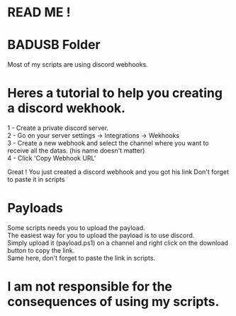 # READ ME !
# BADUSB Folder 
Most of my scripts are using discord webhooks.

# Heres a tutorial to help you creating a discord wekhook.
1 - Create a private discord server.<br>
2 - Go on your server settings -> Integrations -> Wekhooks<br>
3 - Create a new webhook and select the channel where you want to receive all the datas. (his name doesn't matter)<br>
4 - Click 'Copy Webhook URL'<br>

Great ! You just created a discord webhook and you got his link
Don't forget to paste it in scripts

# Payloads
Some scripts needs you to upload the payload.<br>
The easiest way for you to upload the payload is to use discord.<br>
Simply upload it (payload.ps1) on a channel and right click on the download button to copy the link.<br>
Same here, don't forget to paste the link in scripts.

# I am not responsible for the consequences of using my scripts.
